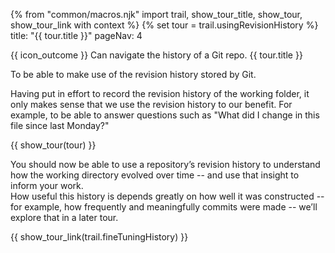 {% from "common/macros.njk" import trail, show_tour_title, show_tour, show_tour_link with context %}
{% set tour = trail.usingRevisionHistory %}
<frontmatter>
title: "{{ tour.title }}"
pageNav: 4
</frontmatter>

<span id="outcomes">{{ icon_outcome }} Can navigate the history of a Git repo.</span>
<span id="title">{{ tour.title }}</span>

<span class="d-none" id="destination">To be able to make use of the revision history stored by Git.</span>

<span class="d-none" id="motivation">Having put in effort to record the revision history of the working folder, it only makes sense that we use the revision history to our benefit. For example, to be able to answer questions such as "What did I change in this file since last Monday?"</span>

<div id="body">

{{ show_tour(tour) }}
</div>

<div id="extras">
</div>

<span class="d-none" id="achievements">You should now be able to use a repository’s revision history to understand how the working directory evolved over time -- and use that insight to inform your work.<br>
How useful this history is depends greatly on how well it was constructed -- for example, how frequently and meaningfully commits were made -- we’ll explore that in a later tour.</span>

<span id="next">{{ show_tour_link(trail.fineTuningHistory) }}</span>